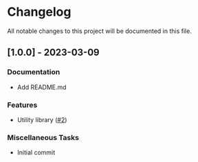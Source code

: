 # Changelog

All notable changes to this project will be documented in this file.

## [1.0.0] - 2023-03-09

### Documentation

- Add README.md

### Features

- Utility library ([#2](https://github.com/orhun/git-cliff/issues/2))

### Miscellaneous Tasks

- Initial commit

<!-- generated by git-cliff -->
